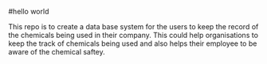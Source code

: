 #hello world

This repo is to create a data base system for the users to keep the record of the chemicals being used in their company. This could help organisations to keep the track of chemicals being used and also helps their employee to be aware of the chemical saftey.